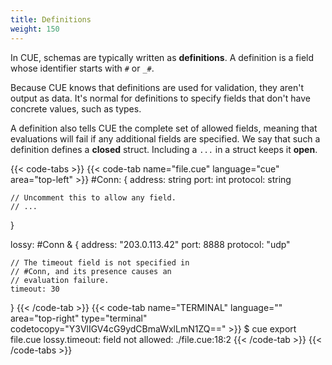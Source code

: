 ```yaml
---
title: Definitions
weight: 150
---
```


In CUE, schemas are typically written as **definitions**.
A definition is a field whose identifier starts with `#` or `_#`.

Because CUE knows that definitions are used for validation,
they aren't output as data.
It's normal for definitions to specify fields that don't have concrete values,
such as types.

A definition also tells CUE the complete set of allowed fields,
meaning that evaluations <!-- TODO: explain "evaluation" here, or before this point? Swap with "export"? -->
will fail if any additional fields are specified.
We say that such a definition defines a  **closed** struct.
Including a `...` in a struct keeps it **open**.

{{< code-tabs >}}
{{< code-tab name="file.cue" language="cue" area="top-left" >}}
#Conn: {
	address:  string
	port:     int
	protocol: string

	// Uncomment this to allow any field.
	// ...
}

lossy: #Conn & {
	address:  "203.0.113.42"
	port:     8888
	protocol: "udp"

	// The timeout field is not specified in
	// #Conn, and its presence causes an
	// evaluation failure.
	timeout: 30
}
{{< /code-tab >}}
{{< code-tab name="TERMINAL" language="" area="top-right" type="terminal" codetocopy="Y3VlIGV4cG9ydCBmaWxlLmN1ZQ==" >}}
$ cue export file.cue
lossy.timeout: field not allowed:
    ./file.cue:18:2
{{< /code-tab >}}
{{< /code-tabs >}}
